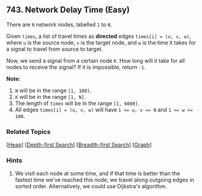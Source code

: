 <!--|This file generated by command(leetcode description); DO NOT EDIT.    |-->
<!--+----------------------------------------------------------------------+-->
<!--|@author    Openset <openset.wang@gmail.com>                           |-->
<!--|@link      https://github.com/openset                                 |-->
<!--|@home      https://github.com/openset/leetcode                        |-->
<!--+----------------------------------------------------------------------+-->

## 743. Network Delay Time (Easy)

<p>
There are <code>N</code> network nodes, labelled <code>1</code> to <code>N</code>.
</p><p>
Given <code>times</code>, a list of travel times as <b>directed</b> edges <code>times[i] = (u, v, w)</code>, where <code>u</code> is the source node, <code>v</code> is the target node, and <code>w</code> is the time it takes for a signal to travel from source to target.
</p><p>
Now, we send a signal from a certain node <code>K</code>.  How long will it take for all nodes to receive the signal?  If it is impossible, return <code>-1</code>.
</p>

<p><b>Note:</b><br>
<ol>
<li><code>N</code> will be in the range <code>[1, 100]</code>.</li>
<li><code>K</code> will be in the range <code>[1, N]</code>.</li>
<li>The length of <code>times</code> will be in the range <code>[1, 6000]</code>.</li>
<li>All edges <code>times[i] = (u, v, w)</code> will have <code>1 <= u, v <= N</code> and <code>1 <= w <= 100</code>.</li>
</ol>
</p>

### Related Topics
[[Heap](https://github.com/openset/leetcode/tree/master/tag/heap/README.md)]
[[Depth-first Search](https://github.com/openset/leetcode/tree/master/tag/depth-first-search/README.md)]
[[Breadth-first Search](https://github.com/openset/leetcode/tree/master/tag/breadth-first-search/README.md)]
[[Graph](https://github.com/openset/leetcode/tree/master/tag/graph/README.md)]

### Hints
  1. We visit each node at some time, and if that time is better than the fastest time we've reached this node, we travel along outgoing edges in sorted order.  Alternatively, we could use Dijkstra's algorithm.
